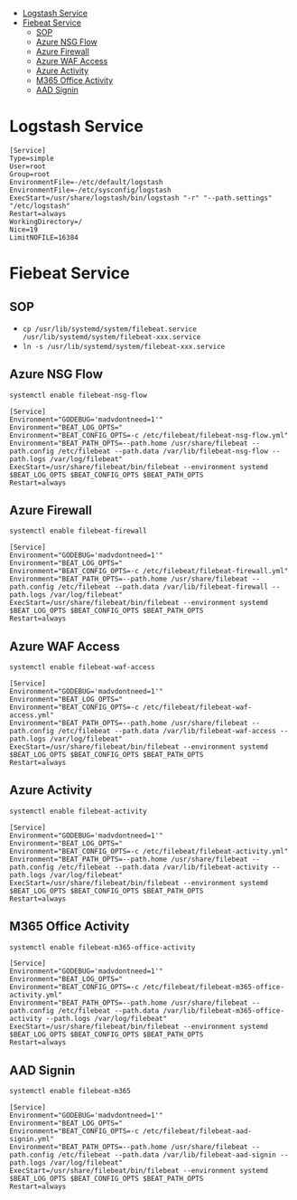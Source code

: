 - [Logstash Service](#logstash-service)
- [Fiebeat Service](#fiebeat-service)
  - [SOP](#sop)
  - [Azure NSG Flow](#azure-nsg-flow)
  - [Azure Firewall](#azure-firewall)
  - [Azure WAF Access](#azure-waf-access)
  - [Azure Activity](#azure-activity)
  - [M365 Office Activity](#m365-office-activity)
  - [AAD Signin](#aad-signin)

# Logstash Service
```
[Service]
Type=simple
User=root
Group=root
EnvironmentFile=-/etc/default/logstash
EnvironmentFile=-/etc/sysconfig/logstash
ExecStart=/usr/share/logstash/bin/logstash "-r" "--path.settings" "/etc/logstash"
Restart=always
WorkingDirectory=/
Nice=19
LimitNOFILE=16384
```

# Fiebeat Service
## SOP
- `cp /usr/lib/systemd/system/filebeat.service /usr/lib/systemd/system/filebeat-xxx.service`
- `ln -s /usr/lib/systemd/system/filebeat-xxx.service`

## Azure NSG Flow
```bash
systemctl enable filebeat-nsg-flow
```
```
[Service]
Environment="GODEBUG='madvdontneed=1'"
Environment="BEAT_LOG_OPTS="
Environment="BEAT_CONFIG_OPTS=-c /etc/filebeat/filebeat-nsg-flow.yml"
Environment="BEAT_PATH_OPTS=--path.home /usr/share/filebeat --path.config /etc/filebeat --path.data /var/lib/filebeat-nsg-flow --path.logs /var/log/filebeat"
ExecStart=/usr/share/filebeat/bin/filebeat --environment systemd $BEAT_LOG_OPTS $BEAT_CONFIG_OPTS $BEAT_PATH_OPTS
Restart=always
```

## Azure Firewall
```bash
systemctl enable filebeat-firewall
```
```
[Service]
Environment="GODEBUG='madvdontneed=1'"
Environment="BEAT_LOG_OPTS="
Environment="BEAT_CONFIG_OPTS=-c /etc/filebeat/filebeat-firewall.yml"
Environment="BEAT_PATH_OPTS=--path.home /usr/share/filebeat --path.config /etc/filebeat --path.data /var/lib/filebeat-firewall --path.logs /var/log/filebeat"
ExecStart=/usr/share/filebeat/bin/filebeat --environment systemd $BEAT_LOG_OPTS $BEAT_CONFIG_OPTS $BEAT_PATH_OPTS
Restart=always
```

## Azure WAF Access
```bash
systemctl enable filebeat-waf-access
```
```
[Service]
Environment="GODEBUG='madvdontneed=1'"
Environment="BEAT_LOG_OPTS="
Environment="BEAT_CONFIG_OPTS=-c /etc/filebeat/filebeat-waf-access.yml"
Environment="BEAT_PATH_OPTS=--path.home /usr/share/filebeat --path.config /etc/filebeat --path.data /var/lib/filebeat-waf-access --path.logs /var/log/filebeat"
ExecStart=/usr/share/filebeat/bin/filebeat --environment systemd $BEAT_LOG_OPTS $BEAT_CONFIG_OPTS $BEAT_PATH_OPTS
Restart=always
```

## Azure Activity
```bash
systemctl enable filebeat-activity
```
```
[Service]
Environment="GODEBUG='madvdontneed=1'"
Environment="BEAT_LOG_OPTS="
Environment="BEAT_CONFIG_OPTS=-c /etc/filebeat/filebeat-activity.yml"
Environment="BEAT_PATH_OPTS=--path.home /usr/share/filebeat --path.config /etc/filebeat --path.data /var/lib/filebeat-activity --path.logs /var/log/filebeat"
ExecStart=/usr/share/filebeat/bin/filebeat --environment systemd $BEAT_LOG_OPTS $BEAT_CONFIG_OPTS $BEAT_PATH_OPTS
Restart=always
```

## M365 Office Activity
```bash
systemctl enable filebeat-m365-office-activity
```
```
[Service]
Environment="GODEBUG='madvdontneed=1'"
Environment="BEAT_LOG_OPTS="
Environment="BEAT_CONFIG_OPTS=-c /etc/filebeat/filebeat-m365-office-activity.yml"
Environment="BEAT_PATH_OPTS=--path.home /usr/share/filebeat --path.config /etc/filebeat --path.data /var/lib/filebeat-m365-office-activity --path.logs /var/log/filebeat"
ExecStart=/usr/share/filebeat/bin/filebeat --environment systemd $BEAT_LOG_OPTS $BEAT_CONFIG_OPTS $BEAT_PATH_OPTS
Restart=always
```

## AAD Signin
```bash
systemctl enable filebeat-m365
```
```
[Service]
Environment="GODEBUG='madvdontneed=1'"
Environment="BEAT_LOG_OPTS="
Environment="BEAT_CONFIG_OPTS=-c /etc/filebeat/filebeat-aad-signin.yml"
Environment="BEAT_PATH_OPTS=--path.home /usr/share/filebeat --path.config /etc/filebeat --path.data /var/lib/filebeat-aad-signin --path.logs /var/log/filebeat"
ExecStart=/usr/share/filebeat/bin/filebeat --environment systemd $BEAT_LOG_OPTS $BEAT_CONFIG_OPTS $BEAT_PATH_OPTS
Restart=always
```